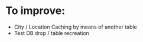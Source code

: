 # To improve:
- City / Location Caching by means of another table
- Test DB drop / table recreation
